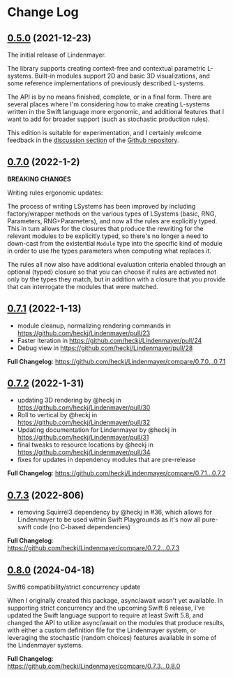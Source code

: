 # Change Log

## [0.5.0](https://github.com/heckj/Lindenmayer/releases/tag/0.5.0) (2021-12-23)

The initial release of Lindenmayer.

The library supports creating context-free and contextual parametric L-systems. Built-in modules support 2D and basic 3D visualizations, and some reference implementations of previously described L-systems.

The API is by no means finished, complete, or in a final form. There are several places where I'm considering how to make creating L-systems written in the Swift language more ergonomic, and additional features that I want to add for broader support (such as stochastic production rules).

This edition is suitable for experimentation, and I certainly welcome feedback in the [discussion section](https://github.com/heckj/Lindenmayer/discussions) of the [Github repository](https://github.com/heckj/Lindenmayer/).

## [0.7.0](https://github.com/heckj/Lindenmayer/releases/tag/0.7.0) (2022-1-2)

**BREAKING CHANGES**

Writing rules ergonomic updates:

The process of writing LSystems has been improved by including factory/wrapper methods on the various types of LSystems (basic, RNG, Parameters, RNG+Parameters), and now all the rules are explicitly typed. This in turn allows for the closures that produce the rewriting for the relevant modules to be explicitly typed, so there's no longer a need to down-cast from the existential `Module` type into the specific kind of module in order to use the types parameters when computing what replaces it.

The rules all now also have additional evaluation criteria enabled through an optional (typed) closure so that you can choose if rules are activated not only by the types they match, but in addition with a closure that you provide that can interrogate the modules that were matched.

## [0.7.1](https://github.com/heckj/Lindenmayer/releases/tag/0.7.1) (2022-1-13)

* module cleanup, normalizing rendering commands in https://github.com/heckj/Lindenmayer/pull/23
* Faster iteration in https://github.com/heckj/Lindenmayer/pull/24
* Debug view in https://github.com/heckj/Lindenmayer/pull/28

**Full Changelog**: https://github.com/heckj/Lindenmayer/compare/0.7.0...0.7.1

## [0.7.2](https://github.com/heckj/Lindenmayer/releases/tag/0.7.2) (2022-1-31)

* updating 3D rendering by @heckj in https://github.com/heckj/Lindenmayer/pull/30
* Roll to vertical by @heckj in https://github.com/heckj/Lindenmayer/pull/32
* Updating documentation for Lindenmayer by @heckj in https://github.com/heckj/Lindenmayer/pull/31
* final tweaks to resource locations by @heckj in https://github.com/heckj/Lindenmayer/pull/34
* fixes for updates in dependency modules that are pre-release

**Full Changelog**: https://github.com/heckj/Lindenmayer/compare/0.7.1...0.7.2

## [0.7.3](https://github.com/heckj/Lindenmayer/releases/tag/0.7.3) (2022-806)

* removing Squirrel3 dependency by @heckj in #36, which allows for Lindenmayer to be used within Swift Playgrounds as it's now all pure-swift code (no C-based dependencies)

**Full Changelog**: https://github.com/heckj/Lindenmayer/compare/0.7.2...0.7.3

## [0.8.0](https://github.com/heckj/Lindenmayer/releases/tag/0.8.0) (2024-04-18)

Swift6 compatibility/strict concurrency update

When I originally created this package, async/await wasn't yet available. In supporting strict concurrency and the upcoming Swift 6 release, I've updated the Swift language support to require at least Swift 5.8, and changed the API to utilize async/await on the modules that produce results, with either a custom definition file for the Lindenmayer system, or leveraging the stochastic (random choices) features available in some of the Lindenmayer systems.

**Full Changelog**: https://github.com/heckj/Lindenmayer/compare/0.7.3...0.8.0
